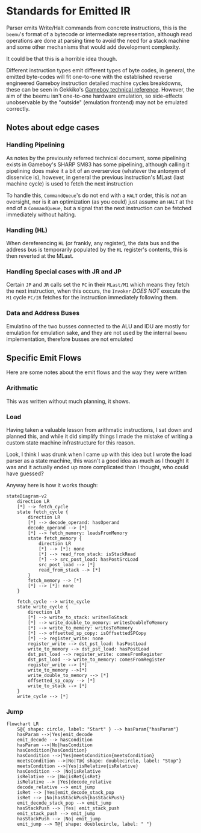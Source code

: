 # Standards for Emitted IR

Parser emits Write/Halt commands from concrete
instructions, this is the `beemu`'s format of
a bytecode or intermediate representation,
although read operations are done at parsing
time to avoid the need for a stack machine
and some other mechanisms that would add 
development complexity.

It could be that this is a horrible idea though.

Different instruction types emit different types
of byte codes, in general, the emitted byte-codes
will fit one-to-one with the established reverse
engineered Gameboy instruction detailed machine
cycles breakdowns, these can be seen in Gekkiko's
[Gameboy technical reference](https://gekkio.fi/files/gb-docs/gbctr.pdf).
However, the aim of the beemu isn't one-to-one
hardware emulation, so side-effects unobservable
by the "outside" (emulation frontend) may not
be emulated correctly.

## Notes about edge cases

### Handling Pipelining

As notes by the previously referred technical
document, some pipelining exists in Gameboy's
SHARP SM83 has some pipelining, although
calling it pipelining does make it a bit of an
overservice (whatever the antonym of disservice is),
however, in general the previous instruction's MLast
(last machine cycle) is used to fetch the next instruction

To handle this, `CommandQueue`'s do not
end with a `HALT` order, this is *not* an
oversight, nor is it an optimization (as you could)
just assume an `HALT` at the end of a `CommandQueue`,
but a signal that the next instruction can be
fetched immediately without halting.

### Handling (HL)

When dereferencing `HL` (or frankly, any register),
the data bus and the address bus is temporarily
populated by the `HL` register's contents, this
is then reverted at the MLast.

### Handling Special cases with JR and JP

Certain `JP` and `JR` calls set the `PC` in their
`MLast/M1` which means they fetch the next instruction,
when this occurs, the `Invoker` *DOES NOT* execute
the `M1` cycle `PC/IR` fetches for the instruction
immediately following them.

### Data and Address Buses

Emulatino of the two busses connected to the
ALU and IDU are mostly for emulation for emulation
sake, and they are not used by the internal
`beemu` implementation, therefore
busses are not emulated

## Specific Emit Flows

Here are some notes about the emit flows and the way they were written

### Arithmatic

This was written without much planning, it shows.

### Load

Having taken a valuable lesson from arithmatic instructions, I sat
down and planned this, and while it did simplify things I made the
mistake of writing a custom state machine infrastructure for this reason.

Look, I think I was drunk when I came up with this idea but I wrote
the load parser as a state machine, this wasn't a good idea as much
as I thought it was and it actually ended up more complicated than I
thought, who could have guessed?

Anyway here is how it works though:

```mermaid
stateDiagram-v2
    direction LR
    [*] --> fetch_cycle
    state fetch_cycle {
        direction LR
        [*] --> decode_operand: hasOperand
        decode_operand --> [*]
        [*] --> fetch_memory: loadsFromMemory
        state fetch_memory {
            direction LR
            [*] --> [*]: none
            [*] --> read_from_stack: isStackRead
            [*] --> src_post_load: hasPostSrcLoad
            src_post_load --> [*]
            read_from_stack --> [*]
        }
        fetch_memory --> [*]
        [*] --> [*]: none 
    }

    fetch_cycle --> write_cycle
    state write_cycle {
        direction LR
        [*] --> write_to_stack: writesToStack
        [*] --> write_double_to_memory: writesDoubleToMemory
        [*] --> write_to_memory: writesToMemory
        [*] --> offsetted_sp_copy: isOffsettedSPCopy
        [*] --> register_write: none
        register_write --> dst_pst_load: hasPostLoad
        write_to_memory --> dst_pst_load: hasPostLoad
        dst_pst_load --> register_write: comesFromRegister
        dst_pst_load --> write_to_memory: comesFromRegister
        register_write --> [*]
        write_to_memory -->[*]
        write_double_to_memory --> [*]
        offsetted_sp_copy --> [*]
        write_to_stack --> [*]
    }
    write_cycle --> [*]
```

### Jump
```mermaid
flowchart LR
    S@{ shape: circle, label: "Start" } --> hasParam{"hasParam"}
    hasParam -->|Yes|emit_decode
    emit_decode --> hasCondition
    hasParam -->|No|hasCondition
    hasCondition{hasCondition}
    hasCondition -->|Yes|meetsCondition{meetsCondition}
    meetsCondition -->|No|T@{ shape: doublecircle, label: "Stop"}
    meetsCondition -->|Yes|isRelative{isRelative}
    hasCondition --> |No|isRelative
    isRelative --> |No|isRet{isRet}
    isRelative --> |Yes|decode_relative
    decode_relative --> emit_jump
    isRet --> |Yes|emit_decode_stack_pop
    isRet --> |No|hasStackPush{hasStackPush}
    emit_decode_stack_pop --> emit_jump
    hasStackPush --> |Yes| emit_stack_push
    emit_stack_push --> emit_jump
    hasStackPush --> |No| emit_jump
    emit_jump --> T@{ shape: doublecircle, label: " "}
```
